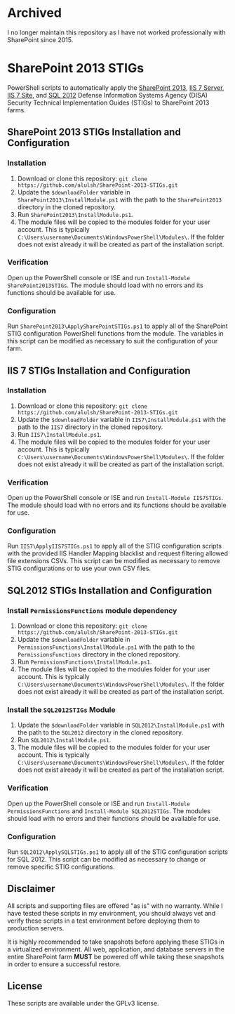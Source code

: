 # Archived
I no longer maintain this repository as I have not worked professionally with SharePoint since 2015.
# SharePoint 2013 STIGs
PowerShell scripts to automatically apply the [SharePoint 2013](http://iase.disa.mil/stigs/app-security/app-servers/Pages/sharepoint.aspx), [IIS 7 Server](http://iase.disa.mil/stigs/app-security/web-servers/Pages/iis.aspx), [IIS 7 Site](http://iase.disa.mil/stigs/app-security/web-servers/Pages/iis.aspx), and [SQL 2012](http://iase.disa.mil/stigs/app-security/database/Pages/sql.aspx) Defense Information Systems Agency (DISA) Security Technical Implementation Guides (STIGs) to SharePoint 2013 farms.

## SharePoint 2013 STIGs Installation and Configuration

### Installation
1. Download or clone this repository: `git clone https://github.com/alulsh/SharePoint-2013-STIGs.git`
2. Update the `$downloadFolder` variable in `SharePoint2013\InstallModule.ps1` with the path to the `SharePoint2013` directory in the cloned repository. 
3. Run `SharePoint2013\InstallModule.ps1`.
4. The module files will be copied to the modules folder for your user account. This is typically `C:\Users\username\Documents\WindowsPowerShell\Modules\`. If the folder does not exist already it will be created as part of the installation script.

### Verification
Open up the PowerShell console or ISE and run `Install-Module SharePoint2013STIGs`. The module should load with no errors and its functions should be available for use.

### Configuration
Run `SharePoint2013\ApplySharePointSTIGs.ps1` to apply all of the SharePoint STIG configuration PowerShell functions from the module. The variables in this script can be modified as necessary to suit the configuration of your farm.

## IIS 7 STIGs Installation and Configuration

### Installation
1. Download or clone this repository: `git clone https://github.com/alulsh/SharePoint-2013-STIGs.git`
2. Update the `$downloadFolder` variable in `IIS7\InstallModule.ps1` with the path to the `IIS7` directory in the cloned repository. 
3. Run `IIS7\InstallModule.ps1`.
4. The module files will be copied to the modules folder for your user account. This is typically `C:\Users\username\Documents\WindowsPowerShell\Modules\`. If the folder does not exist already it will be created as part of the installation script.

### Verification
Open up the PowerShell console or ISE and run `Install-Module IIS7STIGs`. The module should load with no errors and its functions should be available for use.

### Configuration
Run `IIS7\ApplyIIS7STIGs.ps1` to apply all of the STIG configuration scripts with the provided IIS Handler Mapping blacklist and request filtering allowed file extensions CSVs. This script can be modified as necessary to remove STIG configurations or to use your own CSV files.

## SQL2012 STIGs Installation and Configuration

### Install `PermissionsFunctions` module dependency
1. Download or clone this repository: `git clone https://github.com/alulsh/SharePoint-2013-STIGs.git`
2. Update the `$downloadFolder` variable in `PermissionsFunctions\InstallModule.ps1` with the path to the `PermissionsFunctions` directory in the cloned repository.
3. Run `PermissionsFunctions\InstallModule.ps1`.
4. The module files will be copied to the modules folder for your user account. This is typically `C:\Users\username\Documents\WindowsPowerShell\Modules\`. If the folder does not exist already it will be created as part of the installation script.

### Install the `SQL2012STIGs` Module
1. Update the `$downloadFolder` variable in `SQL2012\InstallModule.ps1` with the path to the `SQL2012` directory in the cloned repository.
2. Run `SQL2012\InstallModule.ps1`.
3. The module files will be copied to the modules folder for your user account. This is typically `C:\Users\username\Documents\WindowsPowerShell\Modules\`. If the folder does not exist already it will be created as part of the installation script.

### Verification
Open up the PowerShell console or ISE and run `Install-Module PermissionsFunctions` and `Install-Module SQL2012STIGs`. The modules should load with no errors and their functions should be available for use.

### Configuration
Run `SQL2012\ApplySQLSTIGs.ps1` to apply all of the STIG configuration scripts for SQL 2012. This script can be modified as necessary to change or remove specific STIG configurations.

## Disclaimer
All scripts and supporting files are offered "as is" with no warranty. While I have tested these scripts in my environment, you should always vet and verify these scripts in a test environment before deploying them to production servers.

It is highly recommended to take snapshots before applying these STIGs in a virtualized environment. All web, application, and database servers in the entire SharePoint farm **MUST** be powered off while taking these snapshots in order to ensure a successful restore. 

## License
These scripts are available under the GPLv3 license.